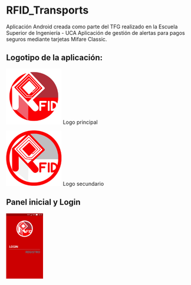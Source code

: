 # RFID_Transports
Aplicación Android creada como parte del TFG realizado en la Escuela Superior de Ingeniería - UCA
Aplicación de gestión de alertas para pagos seguros mediante tarjetas Mifare Classic.


## Logotipo de la aplicación:
<img src="https://github.com/ismaeee/rfid_transports/blob/master/capturas%20de%20pantalla/logo_inverso_dif.png" alt="Logo" width="150"/> Logo principal

<img src="https://github.com/ismaeee/rfid_transports/blob/master/capturas%20de%20pantalla/logo_dif.png" alt="LogoInv" width="150"/> Logo secundario



## Panel inicial y Login

<img src="https://github.com/ismaeee/rfid_transports/blob/master/capturas%20de%20pantalla/1.jpg" alt="Inicial" width="100"/>

